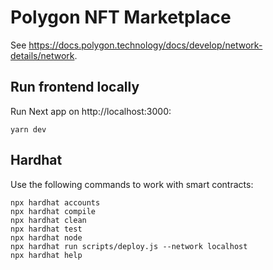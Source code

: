 # Polygon NFT Marketplace

See https://docs.polygon.technology/docs/develop/network-details/network.

## Run frontend locally

Run Next app on http://localhost:3000:

```shell
yarn dev
```

## Hardhat

Use the following commands to work with smart contracts:

```shell
npx hardhat accounts
npx hardhat compile
npx hardhat clean
npx hardhat test
npx hardhat node
npx hardhat run scripts/deploy.js --network localhost
npx hardhat help
```

